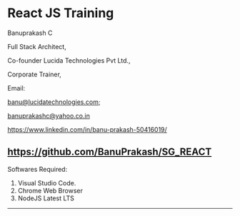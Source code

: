 # React JS Training

Banuprakash C

Full Stack Architect,

Co-founder Lucida Technologies Pvt Ltd.,

Corporate Trainer,

Email: 

banu@lucidatechnologies.com; 

banuprakashc@yahoo.co.in

https://www.linkedin.com/in/banu-prakash-50416019/

https://github.com/BanuPrakash/SG_REACT
----------------------------------------------------------

Softwares Required:
1) Visual Studio Code.
2) Chrome Web Browser
3) NodeJS Latest LTS

---------------------------

